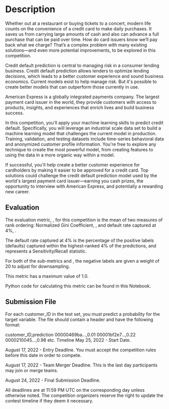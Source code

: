 <!-- hide -->
# Description
<!-- endhide -->

Whether out at a restaurant or buying tickets to a concert, modern life counts on the convenience of a credit card to make daily purchases. It saves us from carrying large amounts of cash and also can advance a full purchase that can be paid over time. How do card issuers know we’ll pay back what we charge? That’s a complex problem with many existing solutions—and even more potential improvements, to be explored in this competition.

Credit default prediction is central to managing risk in a consumer lending business. Credit default prediction allows lenders to optimize lending decisions, which leads to a better customer experience and sound business economics. Current models exist to help manage risk. But it's possible to create better models that can outperform those currently in use.

American Express is a globally integrated payments company. The largest payment card issuer in the world, they provide customers with access to products, insights, and experiences that enrich lives and build business success.

In this competition, you’ll apply your machine learning skills to predict credit default. Specifically, you will leverage an industrial scale data set to build a machine learning model that challenges the current model in production. Training, validation, and testing datasets include time-series behavioral data and anonymized customer profile information. You're free to explore any technique to create the most powerful model, from creating features to using the data in a more organic way within a model.

If successful, you'll help create a better customer experience for cardholders by making it easier to be approved for a credit card. Top solutions could challenge the credit default prediction model used by the world's largest payment card issuer—earning you cash prizes, the opportunity to interview with American Express, and potentially a rewarding new career.

## Evaluation
The evaluation metric, 
, for this competition is the mean of two measures of rank ordering: Normalized Gini Coefficient, 
, and default rate captured at 4%, 
.


The default rate captured at 4% is the percentage of the positive labels (defaults) captured within the highest-ranked 4% of the predictions, and represents a Sensitivity/Recall statistic.

For both of the sub-metrics 
 and 
, the negative labels are given a weight of 20 to adjust for downsampling.

This metric has a maximum value of 1.0.

Python code for calculating this metric can be found in this Notebook.

## Submission File
For each customer_ID in the test set, you must predict a probability for the target variable. The file should contain a header and have the following format:

customer_ID,prediction
00000469ba...,0.01
00001bf2e7...,0.22
0000210045...,0.98
etc.
Timeline
May 25, 2022 - Start Date.

August 17, 2022 - Entry Deadline. You must accept the competition rules before this date in order to compete.

August 17, 2022 - Team Merger Deadline. This is the last day participants may join or merge teams.

August 24, 2022 - Final Submission Deadline.

All deadlines are at 11:59 PM UTC on the corresponding day unless otherwise noted. The competition organizers reserve the right to update the contest timeline if they deem it necessary.
